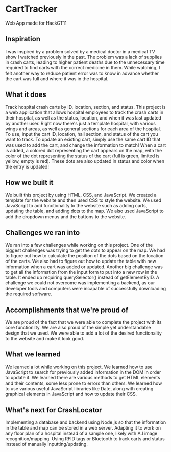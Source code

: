# CartTracker
Web App made for HackGT11


## Inspiration
I was inspired by a problem solved by a medical doctor in a medical TV show I watched previously in the past. The problem was a lack of supplies in crash carts, leading to higher patient deaths due to the unnecessary time required to find carts with the correct medicine in them. While watching, I felt another way to reduce patient error was to know in advance whether the cart was full and where it was in the hospital.

## What it does
Track hospital crash carts by ID, location, section, and status.
This project is a web application that allows hospital employees to track the crash carts in 
their hospital, as well as the status, location, and when it was last updated by another user.
Right now there's just a template hospital, with various wings and areas, as well as general sections for each area of the hospital.
To use, input the cart ID, location, hall section, and status of the cart you want to track.
To update an existing cart, simply use the same cart ID that was used to add the cart, and change the information to match!
When a cart is added, a colored dot representing the cart appears on the map, with the color of the dot representing the status of the cart (full is green, limited is yellow, empty is red).
These dots are also updated in status and color when the entry is updated!

## How we built it
We built this project by using HTML, CSS, and JavaScript. We created a template for the website and then used CSS to style the website. We used JavaScript to add functionality to the website such as adding carts, updating the table, and adding dots to the map. We also used JavaScript to add the dropdown menus and the buttons to the website.

## Challenges we ran into
 We ran into a few challenges while working on this project. One of the biggest challenges was trying to get the dots to appear on the map. We had to figure out how to calculate the position of the dots based on the location of the carts. We also had to figure out how to update the table with new information when a cart was added or updated. Another big challenge was to get all the information from the input form to put into a new row in the table. It ended up requiring querySelector() instead of getElementByID. A challenge we could not overcome was implementing a backend, as our developer tools and computers were incapable of successfully downloading the required software.

## Accomplishments that we're proud of
 We are proud of the fact that we were able to complete the project with its core functionlity. We are also proud of the simple yet understandable design that we used. We were able to add a lot of the desired functionality to the website and make it look good.

## What we learned
We learned a lot while working on this project. We learned how to use JavaScript to search for previously added information in the DOM in order to update it. We learned there are various methods to get HTML elements and their contents, some less prone to errors than others. We learned how to use various useful JavaScript libraries like Date, along with creating graphical elements in JavaScript and how to update their CSS.

## What's next for CrashLocator
Implementing a database and backend using Node.js so that the information in the table and map can be stored in a web server. Adapting it to work on any floor plan of a hospital instead of a sample one, likely with A.I image recognition/mapping. Using RFID tags or Bluetooth to track carts and status instead of manually inputting/updating. 
